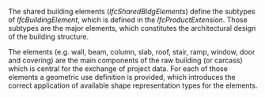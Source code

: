 ﻿The shared building elements (_IfcSharedBldgElements_) define the subtypes of _IfcBuildingElement_, which is defined in the _IfcProductExtension_. Those subtypes are the major elements, which constitutes the architectural design of the building structure.

The elements (e.g. wall, beam, column, slab, roof, stair, ramp, window, door and covering) are the main components of the raw building (or carcass) which is central for the exchange of project data. For each of those elements a geometric use definition is provided, which introduces the correct application of available shape representation types for the elements.

